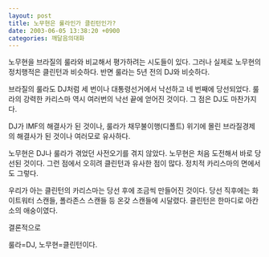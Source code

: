 ```yaml
---
layout: post
title: 노무현은 룰라인가 클린턴인가?
date: 2003-06-05 13:38:20 +0900
categories: 깨달음의대화
---
```

노무현을 브라질의 룰라와 비교해서 평가하려는 시도들이 있다. 그러나 실제로 노무현의 정치행적은 클린턴과 비슷하다. 반면 룰라는 5년 전의 DJ와 비슷하다.
  

  
브라질의 룰라도 DJ처럼 세 번이나 대통령선거에서 낙선하고 네 번째에 당선되었다. 룰라의 강력한 카리스마 역시 여러번의 낙선 끝에 얻어진 것이다. 그 점은 DJ도 마찬가지다.
  

  
DJ가 IMF의 해결사가 된 것이나, 룰라가 채무불이행(디폴트) 위기에 몰린 브라질경제의 해결사가 된 것이나 여러모로 유사하다.
  

  
노무현은 DJ나 룰라가 겪었던 사전오기를 겪지 않았다. 노무현은 처음 도전해서 바로 당선된 것이다. 그런 점에서 오히려 클린턴과 유사한 점이 많다. 정치적 카리스마의 면에서도 그렇다.
  

  
우리가 아는 클린턴의 카리스마는 당선 후에 조금씩 만들어진 것이다. 당선 직후에는 화이트워터 스캔들, 폴라존스 스캔들 등 온갖 스캔들에 시달렸다. 클린턴은 한마디로 아칸소의 애숭이였다.
  

  
결론적으로
  
룰라=DJ, 노무현=클린턴이다.